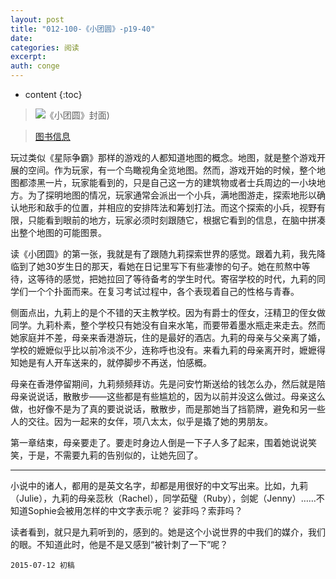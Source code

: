 ```yaml
---
layout: post
title: "012-100-《小团圆》-p19-40"
date:
categories: 阅读
excerpt:
auth: conge
---
```

* content
{:toc}

> ![《小团圆》封面](/assets/images/阅读/118382-ba9f160f6c7f9d21.jpg))

> [图书信息](http://book.douban.com/subject/3616310/)

玩过类似《星际争霸》那样的游戏的人都知道地图的概念。地图，就是整个游戏开展的空间。作为玩家，有一个鸟瞰视角全览地图。然而，游戏开始的时候，整个地图都漆黑一片，玩家能看到的，只是自己这一方的建筑物或者士兵周边的一小块地方。为了探明地图的情况，玩家通常会派出一个小兵，满地图游走，探索地形以确认地形和敌手的位置，并相应的安排阵法和筹划打法。而这个探索的小兵，视野有限，只能看到眼前的地方，玩家必须时刻跟随它，根据它看到的信息，在脑中拼凑出整个地图的可能图景。

读《小团圆》的第一张，我就是有了跟随九莉探索世界的感觉。跟着九莉，我先降临到了她30岁生日的那天，看她在日记里写下有些凄惨的句子。她在煎熬中等待，这等待的感觉，把她拉回了等待备考的学生时代。寄宿学校的时代，九莉的同学们一个个扑面而来。在复习考试过程中，各个表现着自己的性格与青春。

侧面点出，九莉上的是个不错的天主教学校。因为有爵士的侄女，汪精卫的侄女做同学。九莉朴素，整个学校只有她没有自来水笔，而要带着墨水瓶走来走去。然而她家庭并不差，母亲来香港游玩，住的是最好的酒店。九莉的母亲与父亲离了婚，学校的嬷嬷似乎比以前冷淡不少，连称呼也没有。来看九莉的母亲离开时，嬷嬷得知她是有人开车送来的，就停脚步不再送，怕感概。

母亲在香港停留期间，九莉频频拜访。先是问安竹斯送给的钱怎么办，然后就是陪母亲说说话，散散步——这些都是有些尴尬的，因为以前并没这么做过。母亲这么做，也好像不是为了真的要说说话，散散步，而是那她当了挡箭牌，避免和另一些人的交往。因为一起来的女伴，项八太太，似乎是撬了她的男朋友。

第一章结束，母亲要走了。要走时身边人倒是一下子人多了起来，围着她说说笑笑，于是，不需要九莉的告别似的，让她先回了。

----

小说中的诸人，都用的是英文名字，却都是用很好的中文写出来。比如，九莉（Julie），九莉的母亲蕊秋（Rachel），同学茹璧（Ruby），剑妮（Jenny）……不知道Sophie会被用怎样的中文字表示呢？ 娑菲吗？索菲吗？

读者看到，就只是九莉听到的，感到的。她是这个小说世界的中我们的媒介，我们的眼。不知道此时，他是不是又感到“被针刺了一下”呢？

```
2015-07-12 初稿
```
